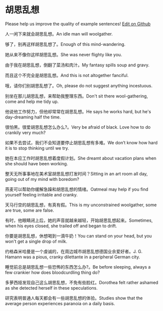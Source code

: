 # 胡思乱想

Please help us improve the quality of example sentences! [Edit on Github](https://github.com/jiyushe/jiyu-example-sentence-source/blob/main/chinese/husiluanxiang.md)

<p><span class="chinese">人一闲下来就会胡思乱想。</span><span class="english">An idle man will woolgather.</span></p>

<p><span class="chinese">够了，别再这样胡思乱想了。</span><span class="english">Enough of this mind-wandering.</span></p>

<p><span class="chinese">她从来不像你这样胡思乱想。</span><span class="english">She was never flighty like you.</span></p>

<p><span class="chinese">由于我在胡思乱想，倒翻了菜汤和肉汁。</span><span class="english">My fantasy spills soup and gravy.</span></p>

<p><span class="chinese">而且这个不完全是胡思乱想。</span><span class="english">And this is not altogether fanciful.</span></p>

<p><span class="chinese">哦，请你们别胡思乱想了。</span><span class="english">Oh, please do not suggest anything incestuous.</span></p>

<p><span class="chinese">别坐在那儿胡思乱想，来帮助我整理东西。</span><span class="english">Don't sit there wool-gathering, come and help me tidy up.</span></p>

<p><span class="chinese">他说他工作努力，但他却常常在胡思乱想。</span><span class="english">He says he works hard, but he's day-dreaming half the time.</span></p>

<p><span class="chinese">很怕黑。很爱胡思乱想怎么办么?。</span><span class="english">Very be afraid of black. Love how to do crankily very much?</span></p>

<p><span class="chinese">如果不去尝试，我们不会知道要停止胡思乱想有多难。</span><span class="english">We don’t know how hard it is to stop thinking until we try.</span></p>

<p><span class="chinese">她在本应工作时胡思乱想着度假计划。</span><span class="english">She dreamt about vacation plans when she should have been working.</span></p>

<p><span class="chinese">整天无所事事地在美术室胡思乱想打发时间？</span><span class="english">Sitting in an art room all day, going out of my mind with boredom?</span></p>

<p><span class="chinese">燕麦可以帮助你缓解急躁和胡思乱想的情绪。</span><span class="english">Oatmeal may help if you find yourself feeling irritable and cranky.</span></p>

<p><span class="chinese">天马行空的胡思乱想，有真有假。</span><span class="english">This is my unconstrained woolgather, some are true, some are false.</span></p>

<p><span class="chinese">有时，他眼睛闭上后，她的声音就越来越轻，开始胡思乱想起来。</span><span class="english">Sometimes, when his eyes closed, she trailed off and began to drift.</span></p>

<p><span class="chinese">你要是胡思乱想，休想喝到一滴牛奶！</span><span class="english">You can stand on your head, but you won't get a single drop of milk.</span></p>

<p><span class="chinese">约格森米哈曼是一个虔诚的，在周边城市胡思乱想德国业余爱好者。</span><span class="english">J. G. Hamann was a pious, cranky dilettante in a peripheral German city.</span></p>

<p><span class="chinese">睡觉前总是胡思乱想一些恐怖的东西怎么办?。</span><span class="english">Be before sleeping, always a few crankier how does bloodcurdling thing do?</span></p>

<p><span class="chinese">多萝西娅发现自己这么胡思乱想，不免有些脸红。</span><span class="english">Dorothea felt rather ashamed as she detected herself in these speculations.</span></p>

<p><span class="chinese">研究表明普通人每天都会有一些胡思乱想的体验。</span><span class="english">Studies show that the average person experiences paranoia on a daily basis.</span></p>

